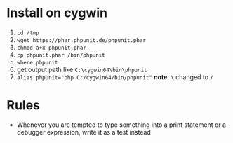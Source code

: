 # Install on cygwin
1. `cd /tmp`
2. `wget https://phar.phpunit.de/phpunit.phar`
3. `chmod a+x phpunit.phar`
4. `cp phpunit.phar /bin/phpunit`
5. `where phpunit`
6. get output path like `C:\cygwin64\bin\phpunit`
7. `alias phpunit="php C:/cygwin64/bin/phpunit"` __note__: `\` changed to `/`

# Rules
- Whenever you are tempted to type something into a print statement or a debugger expression, write it as a test instead